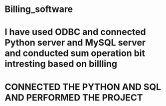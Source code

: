 # Billing_software
# I have used ODBC and connected Python server and MySQL server and conducted sum operation bit intresting based on  billling 
# CONNECTED THE PYTHON AND SQL AND PERFORMED THE PROJECT 

